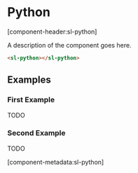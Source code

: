# Python

[component-header:sl-python]

A description of the component goes here.

```html preview
<sl-python></sl-python>
```

## Examples

### First Example

TODO

### Second Example

TODO

[component-metadata:sl-python]
